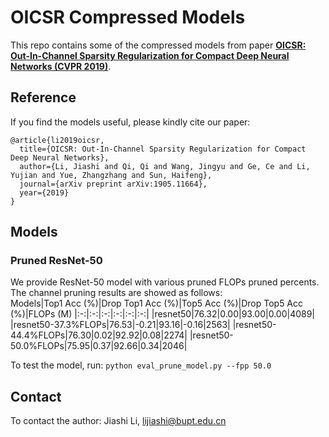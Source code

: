 # OICSR Compressed Models
This repo contains some of the compressed models from paper [**OICSR: Out-In-Channel Sparsity Regularization for Compact Deep Neural Networks (CVPR 2019)**](https://arxiv.org/abs/1905.11664).
## Reference
If you find the models useful, please kindly cite our paper:  
```
@article{li2019oicsr,
  title={OICSR: Out-In-Channel Sparsity Regularization for Compact Deep Neural Networks},
  author={Li, Jiashi and Qi, Qi and Wang, Jingyu and Ge, Ce and Li, Yujian and Yue, Zhangzhang and Sun, Haifeng},
  journal={arXiv preprint arXiv:1905.11664},
  year={2019}
}
```
## Models  
### Pruned ResNet-50  
We provide ResNet-50 model with various pruned FLOPs pruned percents. The channel pruning results are showed as follows:  
Models|Top1 Acc (%)|Drop Top1 Acc (%)|Top5 Acc (%)|Drop Top5 Acc (%)|FLOPs (M)
|:-:|:-:|:-:|:-:|:-:|:-:|
|resnet50|76.32|0.00|93.00|0.00|4089|
|resnet50-37.3%FLOPs|76.53|-0.21|93.16|-0.16|2563|
|resnet50-44.4%FLOPs|76.30|0.02|92.92|0.08|2274|
|resnet50-50.0%FLOPs|75.95|0.37|92.66|0.34|2046|


To test the model, run:
`python eval_prune_model.py --fpp 50.0`

## Contact
To contact the author:
Jiashi Li, lijiashi@bupt.edu.cn
